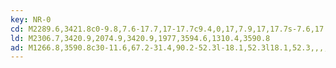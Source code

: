 ```yaml
---
key: NR-0
cd: M2289.6,3421.8c0-9.8,7.6-17.7,17-17.7c9.4,0,17,7.9,17,17.7s-7.6,17.7-17,17.7l0,0,,,,C2297.2,3439.5,2289.6,3431.6,2289.6,3421.8z
ld: M2306.7,3420.9,2074.9,3420.9,1977,3594.6,1310.4,3590.8
ad: M1266.8,3590.8c30-11.6,67.2-31.4,90.2-52.3l-18.1,52.3l18.1,52.3,,,,,C1334.1,3622.2,1296.8,3602.4,1266.8,3590.8z
---
```


